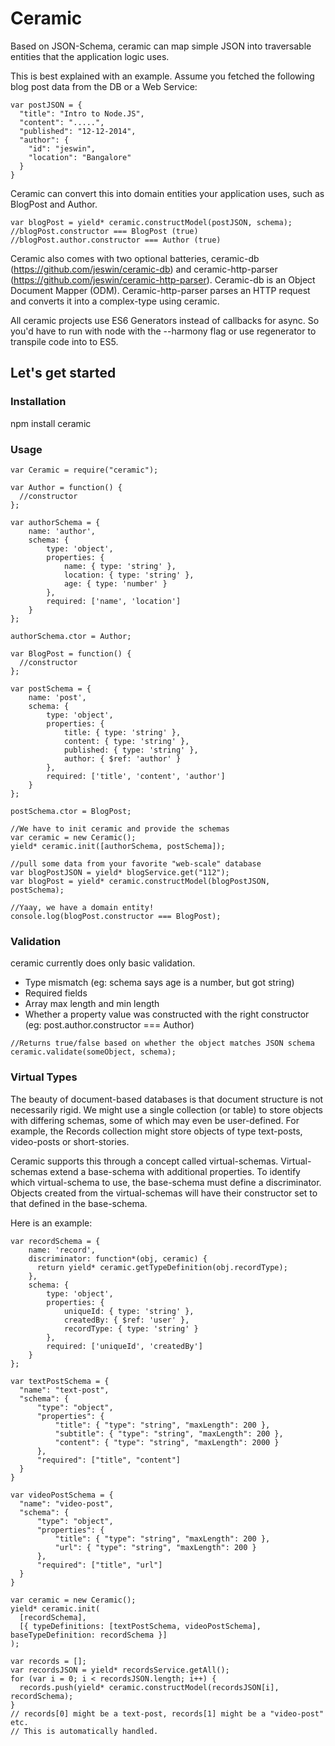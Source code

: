 Ceramic
=======
Based on JSON-Schema, ceramic can map simple JSON into traversable entities that the application logic uses.

This is best explained with an example. Assume you fetched the following blog post data from the DB or a Web Service:
```
var postJSON = {
  "title": "Intro to Node.JS",
  "content": ".....",
  "published": "12-12-2014",
  "author": {
    "id": "jeswin",
    "location": "Bangalore"
  }
}
```

Ceramic can convert this into domain entities your application uses, such as BlogPost and Author.
```
var blogPost = yield* ceramic.constructModel(postJSON, schema);
//blogPost.constructor === BlogPost (true)
//blogPost.author.constructor === Author (true)
```

Ceramic also comes with two optional batteries, ceramic-db (https://github.com/jeswin/ceramic-db) and ceramic-http-parser (https://github.com/jeswin/ceramic-http-parser). Ceramic-db is an Object Document Mapper (ODM). Ceramic-http-parser parses an HTTP request and converts it into a complex-type using ceramic. 

All ceramic projects use ES6 Generators instead of callbacks for async. So you'd have to run with node with the --harmony flag or use regenerator to transpile code into to ES5. 

## Let's get started

### Installation
npm install ceramic

### Usage
```
var Ceramic = require("ceramic");

var Author = function() {
  //constructor
};

var authorSchema = {
    name: 'author',
    schema: {
        type: 'object',
        properties: {
            name: { type: 'string' },
            location: { type: 'string' },
            age: { type: 'number' }
        },
        required: ['name', 'location']
    }
};

authorSchema.ctor = Author;

var BlogPost = function() {
  //constructor
};

var postSchema = {
    name: 'post',
    schema: {
        type: 'object',
        properties: {
            title: { type: 'string' },
            content: { type: 'string' },
            published: { type: 'string' },
            author: { $ref: 'author' }
        },
        required: ['title', 'content', 'author']
    }
};

postSchema.ctor = BlogPost;

//We have to init ceramic and provide the schemas
var ceramic = new Ceramic();
yield* ceramic.init([authorSchema, postSchema]);

//pull some data from your favorite "web-scale" database
var blogPostJSON = yield* blogService.get("112");
var blogPost = yield* ceramic.constructModel(blogPostJSON, postSchema);

//Yaay, we have a domain entity!
console.log(blogPost.constructor === BlogPost);
```

### Validation
ceramic currently does only basic validation.
- Type mismatch (eg: schema says age is a number, but got string)
- Required fields
- Array max length and min length
- Whether a property value was constructed with the right constructor (eg: post.author.constructor === Author)

```
//Returns true/false based on whether the object matches JSON schema
ceramic.validate(someObject, schema);
```

### Virtual Types

The beauty of document-based databases is that document structure is not necessarily rigid. We might use a single collection (or table) to store objects with differing schemas, some of which may even be user-defined. For example, the Records collection might store objects of type text-posts, video-posts or short-stories.  

Ceramic supports this through a concept called virtual-schemas. Virtual-schemas extend a base-schema with additional properties. To identify which virtual-schema to use, the base-schema must define a discriminator. 
Objects created from the virtual-schemas will have their constructor set to that defined in the base-schema.

Here is an example:
```
var recordSchema = {
    name: 'record',
    discriminator: function*(obj, ceramic) {
      return yield* ceramic.getTypeDefinition(obj.recordType);
    },
    schema: {
        type: 'object',
        properties: {
            uniqueId: { type: 'string' },
            createdBy: { $ref: 'user' },
            recordType: { type: 'string' }
        },
        required: ['uniqueId', 'createdBy']
    }
};

var textPostSchema = {
  "name": "text-post",
  "schema": {
      "type": "object",
      "properties": {
          "title": { "type": "string", "maxLength": 200 },
          "subtitle": { "type": "string", "maxLength": 200 },
          "content": { "type": "string", "maxLength": 2000 }
      },
      "required": ["title", "content"]
  }
}

var videoPostSchema = {
  "name": "video-post",
  "schema": {
      "type": "object",
      "properties": {
          "title": { "type": "string", "maxLength": 200 },
          "url": { "type": "string", "maxLength": 200 }
      },
      "required": ["title", "url"]
  }
}

var ceramic = new Ceramic();
yield* ceramic.init(
  [recordSchema],
  [{ typeDefinitions: [textPostSchema, videoPostSchema], baseTypeDefinition: recordSchema }]
);

var records = [];
var recordsJSON = yield* recordsService.getAll();
for (var i = 0; i < recordsJSON.length; i++) {
  records.push(yield* ceramic.constructModel(recordsJSON[i], recordSchema);
}
// records[0] might be a text-post, records[1] might be a "video-post" etc.
// This is automatically handled.
```

